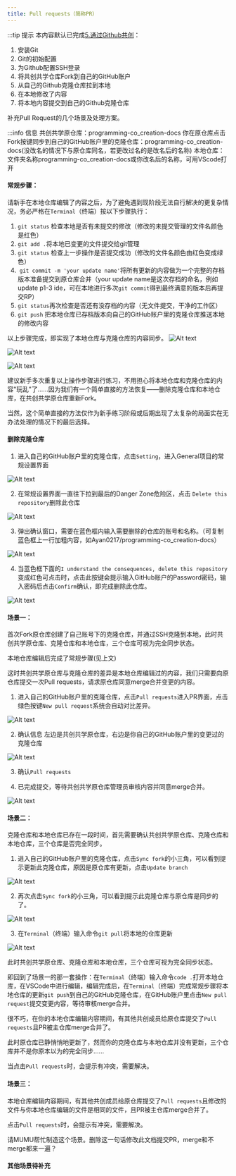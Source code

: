 ```yaml
---
title: Pull requests（简称PR）
---
```


:::tip 提示
本内容默认已完成[5.通过Github共创](../p0/p0-5-collaborate.md)：
1. 安装Git
2. Git的初始配置
3. 为Github配置SSH登录
4. 将共创共学仓库Fork到自己的GitHub账户
5. 从自己的Github克隆仓库拉到本地
6. 在本地修改了内容
7. 将本地内容提交到自己的Github克隆仓库

补充Pull Request的几个场景及处理方案。

:::info 信息
共创共学原仓库：programming-co_creation-docs
你在原仓库点击Fork按键同步到自己的GitHub账户里的克隆仓库：programming-co_creation-docs(没改名的情况下与原仓库同名，若更改过名的是改名后的名称)
本地仓库：文件夹名称programming-co_creation-docs或你改名后的名称，可用VScode打开

#### 常规步骤：
请新手在本地仓库编辑了内容之后，为了避免遇到现阶段无法自行解决的更复杂情况，务必严格在`Terminal`（终端）按以下步骤执行：
1. `git status` 检查本地是否有未提交的修改（修改的未提交管理的文件名颜色是红色）
2. `git add .`将本地已变更的文件提交给git管理
3. `git status` 检查上一步操作是否提交成功（修改的文件名颜色由红色变成绿色）
4.  `git commit -m 'your update name'`将所有更新的内容做为一个完整的存档版本准备提交到原仓库合并（your update name是这次存档的命名，例如update p1-3 ide，可在本地进行多次`git commit`得到最终满意的版本后再提交RP）
5. `git status`再次检查是否还有没存档的内容（无文件提交，干净的工作区）
6. `git push` 把本地仓库已存档版本向自己的GitHub账户里的克隆仓库推送本地的修改内容

以上步骤完成，即实现了本地仓库与克隆仓库的内容同步。
![Alt text](Pull%20requests.assets/Xnip2023-03-02_18-43-11.jpg)

![Alt text](Pull%20requests.assets/Xnip2023-03-02_18-44-44.jpg)

![Alt text](Pull%20requests.assets/Xnip2023-03-02_18-45-24.jpg)


建议新手多次重复以上操作步骤进行练习，不用担心将本地仓库和克隆仓库的内容"玩乱"了......因为我们有一个简单直接的方法恢复——删除克隆仓库和本地仓库，在共创共学原仓库重新Fork。

当然，这个简单直接的方法仅作为新手练习阶段或后期出现了太复杂的局面实在无办法处理的情况下的最后选择。

#### 删除克隆仓库
1. 进入自己的GitHub账户里的克隆仓库，点击`Setting`，进入General项目的常规设置界面

![Alt text](Pull%20requests.assets/Xnip2023-03-01_10-13-25.jpg)

2. 在常规设置界面一直往下拉到最后的Danger Zone危险区，点击 `Delete this repository`删除此仓库

![Alt text](Pull%20requests.assets/Xnip2023-03-01_10-13-52.jpg)


3. 弹出确认窗口，需要在蓝色框内输入需要删除的仓库的账号和名称。（可复制蓝色框上一行加粗内容，如Ayan0217/programming-co_creation-docs）

![Alt text](Pull%20requests.assets/Xnip2023-03-01_10-14-31.jpg)

4. 当蓝色框下面的`I understand the consequences, delete this repository`变成红色可点击时，点击此按键会提示输入GitHub账户的Password密码，输入密码后点击`Confirm`确认，即完成删除此仓库。

![Alt text](Pull%20requests.assets/Xnip2023-03-01_10-15-19.jpg)


#### 场景一：
首次Fork原仓库创建了自己账号下的克隆仓库，并通过SSH克隆到本地，此时共创共学原仓库、克隆仓库和本地仓库，三个仓库可视为完全同步状态。

本地仓库编辑后完成了常规步骤(见上文)

这时共创共学原仓库与克隆仓库的差异是本地仓库编辑过的内容，我们只需要向原仓库提交一次Pull requests，请求原仓库同意merge合并变更的内容。

1. 进入自己的GitHub账户里的克隆仓库，点击`Pull requests`进入PR界面，点击绿色按键`New pull request`系统会自动对比差异。

![Alt text](Pull%20requests.assets/Xnip2023-03-08_08-38-20.jpg)

2. 确认信息
左边是共创共学原仓库，右边是你自己的GitHub账户里的变更过的克隆仓库

![Alt text](Pull%20requests.assets/Xnip2023-03-08_08-45-55.jpg)

3. 确认`Pull requests`

4. 已完成提交，等待共创共学原仓库管理员审核内容并同意merge合并。

![Alt text](Pull%20requests.assets/Xnip2023-03-02_18-49-57.jpg)

#### 场景二：
克隆仓库和本地仓库已存在一段时间，首先需要确认共创共学原仓库、克隆仓库和本地仓库，三个仓库是否完全同步。

1. 进入自己的GitHub账户里的克隆仓库，点击`Sync fork`的小三角，可以看到提示更新此克隆仓库，原因是原仓库有更新，点击`Update branch`


![Alt text](Pull%20requests.assets/Xnip2023-03-08_13-14-48.jpg)

2. 再次点击`Sync fork`的小三角，可以看到提示此克隆仓库与原仓库是同步的了。

![Alt text](Pull%20requests.assets/Xnip2023-03-08_13-30-38.jpg)

3. 在`Terminal`（终端）输入命令`git pull`将本地的仓库更新

![Alt text](Pull%20requests.assets/Xnip2023-03-08_13-38-46.jpg)


 此时共创共学原仓库、克隆仓库和本地仓库，三个仓库可视为完全同步状态。
 
 即回到了场景一的那一套操作：在`Terminal`（终端）输入命令`code .`打开本地仓库，在VSCode中进行编辑，编辑完成后，在`Terminal`（终端）完成常规步骤将本地仓库的更新`git push`到自己的GitHub克隆仓库，在GitHub账户里点击`New pull request`提交变更内容，等待审核merge合并。

很不巧，在你的本地仓库编辑内容期间，有其他共创成员给原仓库提交了`Pull requests`且PR被主仓库merge合并了。

此时原仓库已静悄悄地更新了，然而你的克隆仓库与本地仓库并没有更新，三个仓库并不是你原本以为的完全同步......

当点击`Pull requests`时，会提示有冲突，需要解决。



#### 场景三：
本地仓库编辑内容期间，有其他共创成员给原仓库提交了`Pull requests`且修改的文件与你本地仓库编辑的文件是相同的文件，且PR被主仓库merge合并了。

点击`Pull requests`时，会提示有冲突，需要解决。

请MUMU帮忙制造这个场景。删除这一句话修改此文档提交PR，merge和不merge都来一遍？


#### 其他场景待补充